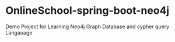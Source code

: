# OnlineSchool-spring-boot-neo4j
Demo Project for Learning Neo4j Graph Database and cypher query Langauage
